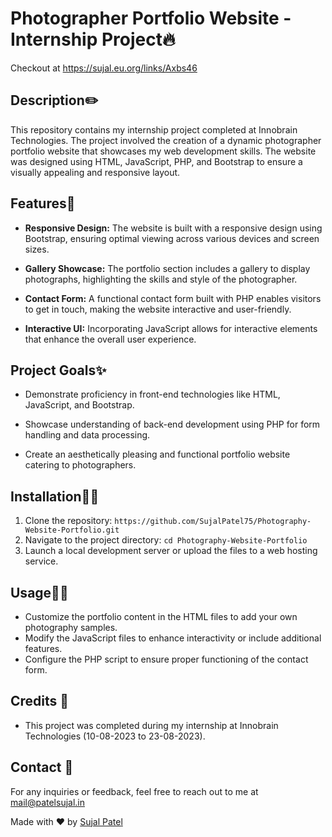 # Photographer Portfolio Website - Internship Project🔥
Checkout at  https://sujal.eu.org/links/Axbs46
## Description✏️

This repository contains my internship project completed at Innobrain Technologies. The project involved the creation of a dynamic photographer portfolio website that showcases my web development skills. The website was designed using HTML, JavaScript, PHP, and Bootstrap to ensure a visually appealing and responsive layout.

## Features🤯

- **Responsive Design:** The website is built with a responsive design using Bootstrap, ensuring optimal viewing across various devices and screen sizes.

- **Gallery Showcase:** The portfolio section includes a gallery to display photographs, highlighting the skills and style of the photographer.

- **Contact Form:** A functional contact form built with PHP enables visitors to get in touch, making the website interactive and user-friendly.

- **Interactive UI:** Incorporating JavaScript allows for interactive elements that enhance the overall user experience.

## Project Goals✨

- Demonstrate proficiency in front-end technologies like HTML, JavaScript, and Bootstrap.

- Showcase understanding of back-end development using PHP for form handling and data processing.

- Create an aesthetically pleasing and functional portfolio website catering to photographers.

## Installation👨‍💻

1. Clone the repository: `https://github.com/SujalPatel75/Photography-Website-Portfolio.git`
2. Navigate to the project directory: `cd Photography-Website-Portfolio`
3. Launch a local development server or upload the files to a web hosting service.

## Usage🧑‍🏭

- Customize the portfolio content in the HTML files to add your own photography samples.
- Modify the JavaScript files to enhance interactivity or include additional features.
- Configure the PHP script to ensure proper functioning of the contact form.

## Credits 🤝

- This project was completed during my internship at Innobrain Technologies (10-08-2023 to 23-08-2023).

## Contact 🫠

For any inquiries or feedback, feel free to reach out to me at [mail@patelsujal.in](mailto:mail@patelsujal.in)

Made with ❤️ by [Sujal Patel](https://patelsujal.in)

